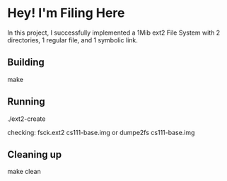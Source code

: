 # Hey! I'm Filing Here

In this project, I successfully implemented a 1Mib ext2 File System with 2 directories, 1 regular file, and 1 symbolic link.

## Building

make


## Running

./ext2-create

checking: 
fsck.ext2 cs111-base.img 
or 
dumpe2fs cs111-base.img 

## Cleaning up

make clean
